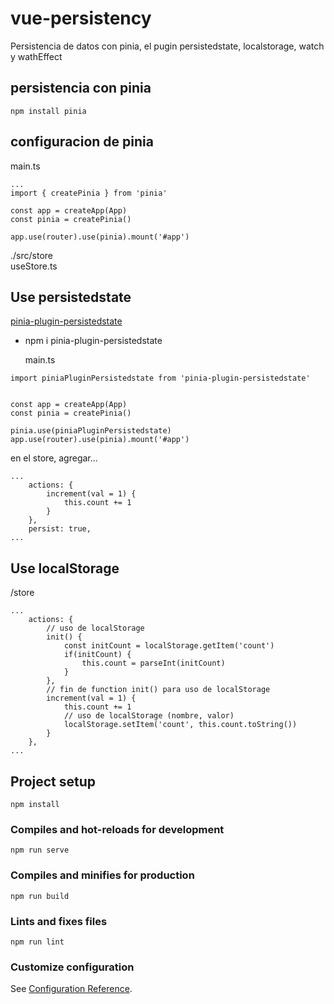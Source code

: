 # vue-persistency
Persistencia de datos con pinia, el pugin persistedstate, localstorage, watch y wathEffect

## persistencia con pinia
```
npm install pinia
```

## configuracion de pinia
main.ts
```
...
import { createPinia } from 'pinia'

const app = createApp(App)
const pinia = createPinia()

app.use(router).use(pinia).mount('#app')

```

./src/store  
useStore.ts  

## Use persistedstate

[pinia-plugin-persistedstate](https://github.com/prazdevs/pinia-plugin-persistedstate)

* npm i pinia-plugin-persistedstate
  
  main.ts  

```
import piniaPluginPersistedstate from 'pinia-plugin-persistedstate'


const app = createApp(App)
const pinia = createPinia()

pinia.use(piniaPluginPersistedstate)
app.use(router).use(pinia).mount('#app')
```

en el store, agregar...
```
...
    actions: {
        increment(val = 1) {
            this.count += 1
        }
    },
    persist: true,
...
```

## Use localStorage

/store
```
...
    actions: {
        // uso de localStorage 
        init() {
            const initCount = localStorage.getItem('count')
            if(initCount) {
                this.count = parseInt(initCount)
            }
        },
        // fin de function init() para uso de localStorage 
        increment(val = 1) {
            this.count += 1
            // uso de localStorage (nombre, valor)
            localStorage.setItem('count', this.count.toString())
        }
    },
...
```

## Project setup
```
npm install
```

### Compiles and hot-reloads for development
```
npm run serve
```

### Compiles and minifies for production
```
npm run build
```

### Lints and fixes files
```
npm run lint
```

### Customize configuration
See [Configuration Reference](https://cli.vuejs.org/config/).
